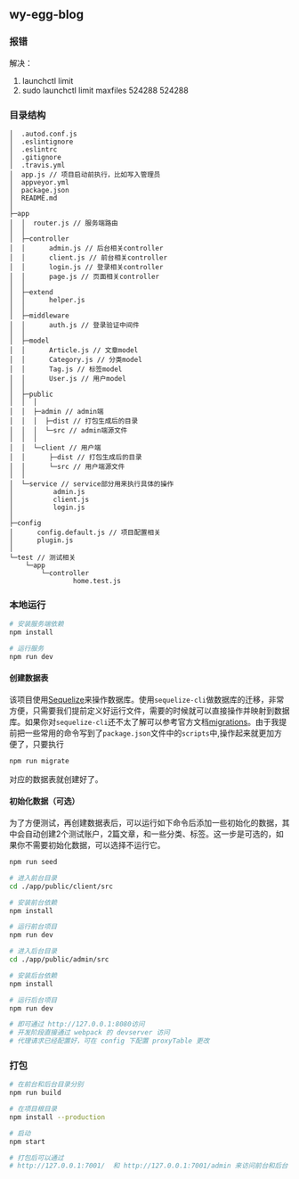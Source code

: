 ## wy-egg-blog

### 报错
解决：
 1. launchctl limit
 2. sudo launchctl limit maxfiles 524288 524288
### 目录结构

```
│  .autod.conf.js
│  .eslintignore
│  .eslintrc
│  .gitignore
│  .travis.yml
│  app.js // 项目启动前执行，比如写入管理员
│  appveyor.yml
│  package.json
│  README.md
│
├─app
│  │  router.js // 服务端路由
│  │
│  ├─controller
│  │      admin.js // 后台相关controller
│  │      client.js // 前台相关controller
│  │      login.js // 登录相关controller
│  │      page.js // 页面相关controller
│  │
│  ├─extend
│  │      helper.js
│  │
│  ├─middleware
│  │      auth.js // 登录验证中间件
│  │
│  ├─model
│  │      Article.js // 文章model
│  │      Category.js // 分类model
│  │      Tag.js // 标签model
│  │      User.js // 用户model
│  │
│  ├─public
│  │  │
│  │  ├─admin // admin端
│  │  │  ├─dist // 打包生成后的目录
│  │  │  └─src // admin端源文件
│  │  │
│  │  └─client // 用户端
│  │      ├─dist // 打包生成后的目录
│  │      └─src // 用户端源文件
│  │
│  └─service // service部分用来执行具体的操作
│          admin.js
│          client.js
│          login.js
│
├─config
│      config.default.js // 项目配置相关
│      plugin.js
│
└─test // 测试相关
    └─app
        └─controller
                home.test.js
```  

### 本地运行

``` bash
# 安装服务端依赖
npm install

# 运行服务
npm run dev
```

#### 创建数据表
该项目使用[Sequelize](https://sequelize.org/v5/)来操作数据库。使用`sequelize-cli`做数据库的迁移，非常方便，只需要我们提前定义好运行文件，需要的时候就可以直接操作并映射到数据库。如果你对`sequelize-cli`还不太了解可以参考官方文档[migrations](https://sequelize.org/v5/manual/migrations.html)。由于我提前把一些常用的命令写到了`package.json`文件中的`scripts`中,操作起来就更加方便了，只要执行

```bash
npm run migrate
```
对应的数据表就创建好了。

#### 初始化数据（可选）
为了方便测试，再创建数据表后，可以运行如下命令后添加一些初始化的数据，其中会自动创建2个测试账户，2篇文章，和一些分类、标签。这一步是可选的，如果你不需要初始化数据，可以选择不运行它。

```bash
npm run seed
```

```bash
# 进入前台目录
cd ./app/public/client/src

# 安装前台依赖
npm install

# 运行前台项目
npm run dev

# 进入后台目录
cd ./app/public/admin/src

# 安装后台依赖
npm install

# 运行后台项目
npm run dev

# 即可通过 http://127.0.0.1:8080访问
# 开发阶段直接通过 webpack 的 devserver 访问
# 代理请求已经配置好，可在 config 下配置 proxyTable 更改
```

### 打包

```bash
# 在前台和后台目录分别
npm run build

# 在项目根目录
npm install --production

# 启动
npm start

# 打包后可以通过
# http://127.0.0.1:7001/  和 http://127.0.0.1:7001/admin 来访问前台和后台
```


 
